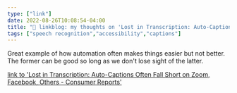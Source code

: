 ```yaml
---
type: ["link"]
date: 2022-08-26T10:08:54-04:00
title: "🔗 linkblog: my thoughts on 'Lost in Transcription: Auto-Captions Often Fall Short on Zoom, Facebook, Others - Consumer Reports'"
tags: ["speech recognition","accessibility","captions"]
---
```

Great example of how automation often makes things easier but not better. The former can be good so long as we don't lose sight of the latter.
 

[link to 'Lost in Transcription: Auto-Captions Often Fall Short on Zoom, Facebook, Others - Consumer Reports'](https://www.consumerreports.org/disability-rights/auto-captions-often-fall-short-on-zoom-facebook-and-others-a9742392879/)
